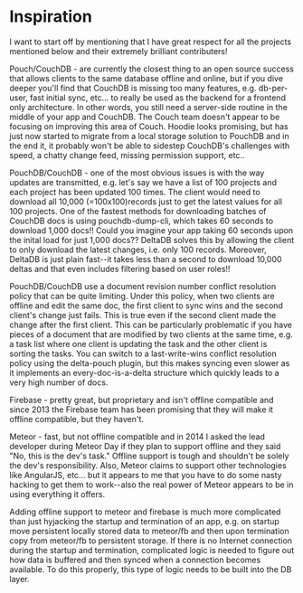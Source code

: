 Inspiration
==========

I want to start off by mentioning that I have great respect for all the projects mentioned below and their extremely brilliant contributers!

Pouch/CouchDB - are currently the closest thing to an open source success that allows clients to the same database offline and online, but if you dive deeper you'll find that CouchDB is missing too many features, e.g. db-per-user, fast initial sync, etc... to really be used as the backend for a frontend only architecture. In other words, you still need a server-side routine in the middle of your app and CouchDB. The Couch team doesn't appear to be focusing on improving this area of Couch. Hoodie looks promising, but has just now started to migrate from a local storage solution to PouchDB and in the end it, it probably won't be able to sidestep CouchDB's challenges with speed, a chatty change feed, missing permission support, etc..

PouchDB/CouchDB - one of the most obvious issues is with the way updates are transmitted, e.g. let's say we have a list of 100 projects and each project has been updated 100 times. The client would need to download all 10,000 (=100x100)records just to get the latest values for all 100 projects. One of the fastest methods for downloading batches of CouchDB docs is using pouchdb-dump-cli, which takes 60 seconds to download 1,000 docs!! Could you imagine your app taking 60 seconds upon the inital load for just 1,000 docs?? DeltaDB solves this by allowing the client to only download the latest changes, i.e. only 100 records. Moreover, DeltaDB is just plain fast--it takes less than a second to download 10,000 deltas and that even includes filtering based on user roles!!

PouchDB/CouchDB use a document revision number conflict resolution policy that can be quite limiting. Under this policy, when two clients are offline and edit the same doc, the first client to sync wins and the second client's change just fails. This is true even if the second client made the change after the first client. This can be particularly problematic if you have pieces of a document that are modified by two clients at the same time, e.g. a task list where one client is updating the task and the other client is sorting the tasks. You can switch to a last-write-wins conflict resolution policy using the delta-pouch plugin, but this makes syncing even slower as it implements an every-doc-is-a-delta structure which quickly leads to a very high number of docs.

Firebase - pretty great, but proprietary and isn't offline compatible and since 2013 the Firebase team has been promising that they will make it offline compatible, but they haven't.

Meteor - fast, but not offline compatible and in 2014 I asked the lead developer during Meteor Day if they plan to support offline and they said "No, this is the dev's task." Offline support is tough and shouldn't be solely the dev's responsibility. Also, Meteor claims to support other technologies like AngularJS, etc... but it appears to me that you have to do some nasty hacking to get them to work--also the real power of Meteor appears to be in using everything it offers.

Adding offline support to meteor and firebase is much more complicated than just hyjacking the startup and termination of an app, e.g. on startup move persistent locally stored data to meteor/fb and then upon termination copy from meteor/fb to persistent storage. If there is no Internet connection during the startup and termination, complicated logic is needed to figure out how data is buffered and then synced when a connection becomes available. To do this properly, this type of logic needs to be built into the DB layer.
